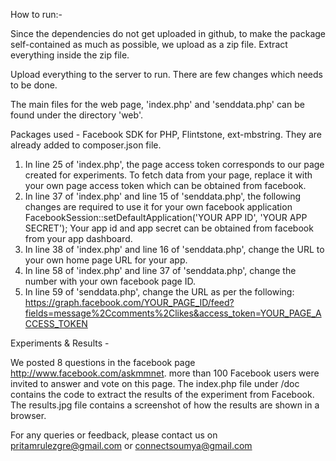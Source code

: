 How to run:-

Since the dependencies do not get uploaded in github, to make the package self-contained as much as possible, we upload as a zip file. Extract everything inside the zip file.

Upload everything to the server to run. There are few changes which needs to be done.

The main files for the web page, 'index.php' and 'senddata.php' can be found under the directory 'web'.

Packages used - Facebook SDK for PHP, Flintstone, ext-mbstring. They are already added to composer.json file.

1) In line 25 of 'index.php', the page access token corresponds to our page created for experiments. To fetch data from your page, replace it with your own page access token which can be obtained from facebook.
2) In line 37 of 'index.php' and line 15 of 'senddata.php', the following changes are required to use it for your own facebook application
		FacebookSession::setDefaultApplication('YOUR APP ID', 'YOUR APP SECRET');
   Your app id and app secret can be obtained from facebook from your app dashboard.
3) In line 38 of 'index.php' and line 16 of 'senddata.php', change the URL to your own home page URL for your app.
4) In line 58 of 'index.php' and line 37 of 'senddata.php', change the number with your own facebook page ID.
5) In line 59 of 'senddata.php', change the URL as per the following:
		https://graph.facebook.com/YOUR_PAGE_ID/feed?fields=message%2Ccomments%2Clikes&access_token=YOUR_PAGE_ACCESS_TOKEN

Experiments & Results -

We posted 8 questions in the facebook page http://www.facebook.com/askmmnet.
more than 100 Facebook users were invited to answer and vote on this page. The index.php file under /doc contains the code to extract the results of the experiment
from Facebook. The results.jpg file contains a screenshot of how the results are shown in a browser. 

For any queries or feedback, please contact us on pritamrulezgre@gmail.com or connectsoumya@gmail.com
